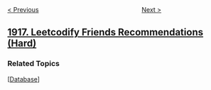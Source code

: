 <!--|This file generated by command(leetcode description); DO NOT EDIT.    |-->
<!--+----------------------------------------------------------------------+-->
<!--|@author    openset <openset.wang@gmail.com>                           |-->
<!--|@link      https://github.com/openset                                 |-->
<!--|@home      https://github.com/openset/leetcode                        |-->
<!--+----------------------------------------------------------------------+-->

[< Previous](../count-ways-to-build-rooms-in-an-ant-colony "Count Ways to Build Rooms in an Ant Colony")
　　　　　　　　　　　　　　　　
[Next >](../kth-smallest-subarray-sum "Kth Smallest Subarray Sum")

## [1917. Leetcodify Friends Recommendations (Hard)](https://leetcode.com/problems/leetcodify-friends-recommendations "")



### Related Topics
  [[Database](../../tag/database/README.md)]
